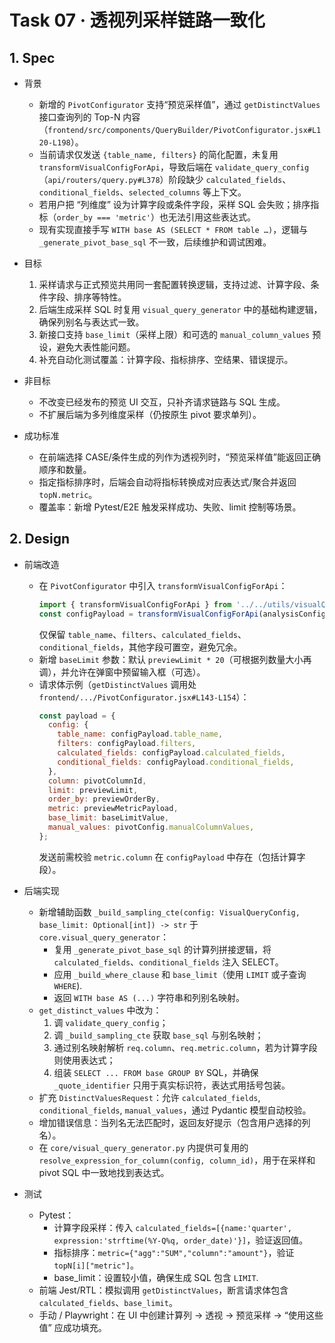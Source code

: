 # Task 07 · 透视列采样链路一致化

## 1. Spec

- 背景  
  - 新增的 `PivotConfigurator` 支持“预览采样值”，通过 `getDistinctValues` 接口查询列的 Top-N 内容（`frontend/src/components/QueryBuilder/PivotConfigurator.jsx#L120-L198`）。  
  - 当前请求仅发送 `{table_name, filters}` 的简化配置，未复用 `transformVisualConfigForApi`，导致后端在 `validate_query_config`（`api/routers/query.py#L378`）阶段缺少 `calculated_fields`、`conditional_fields`、`selected_columns` 等上下文。  
  - 若用户把 “列维度” 设为计算字段或条件字段，采样 SQL 会失败；排序指标（`order_by === 'metric'`）也无法引用这些表达式。  
  - 现有实现直接手写 `WITH base AS (SELECT * FROM table …)`，逻辑与 `_generate_pivot_base_sql` 不一致，后续维护和调试困难。

- 目标  
  1. 采样请求与正式预览共用同一套配置转换逻辑，支持过滤、计算字段、条件字段、排序等特性。  
  2. 后端生成采样 SQL 时复用 `visual_query_generator` 中的基础构建逻辑，确保列别名与表达式一致。  
  3. 新接口支持 `base_limit`（采样上限）和可选的 `manual_column_values` 预设，避免大表性能问题。  
  4. 补充自动化测试覆盖：计算字段、指标排序、空结果、错误提示。

- 非目标  
  - 不改变已经发布的预览 UI 交互，只补齐请求链路与 SQL 生成。  
  - 不扩展后端为多列维度采样（仍按原生 pivot 要求单列）。

- 成功标准  
  - 在前端选择 CASE/条件生成的列作为透视列时，“预览采样值”能返回正确顺序和数量。  
  - 指定指标排序时，后端会自动将指标转换成对应表达式/聚合并返回 `topN.metric`。  
  - 覆盖率：新增 Pytest/E2E 触发采样成功、失败、limit 控制等场景。

## 2. Design

- 前端改造  
  - 在 `PivotConfigurator` 中引入 `transformVisualConfigForApi`：  
    ```jsx
    import { transformVisualConfigForApi } from '../../utils/visualQueryUtils';
    const configPayload = transformVisualConfigForApi(analysisConfig, selectedTableId);
    ```  
    仅保留 `table_name`、`filters`、`calculated_fields`、`conditional_fields`，其他字段可置空，避免冗余。  
  - 新增 `baseLimit` 参数：默认 `previewLimit * 20`（可根据列数量大小再调），并允许在弹窗中预留输入框（可选）。  
  - 请求体示例（`getDistinctValues` 调用处 `frontend/.../PivotConfigurator.jsx#L143-L154`）：  
    ```js
    const payload = {
      config: {
        table_name: configPayload.table_name,
        filters: configPayload.filters,
        calculated_fields: configPayload.calculated_fields,
        conditional_fields: configPayload.conditional_fields,
      },
      column: pivotColumnId,
      limit: previewLimit,
      order_by: previewOrderBy,
      metric: previewMetricPayload,
      base_limit: baseLimitValue,
      manual_values: pivotConfig.manualColumnValues,
    };
    ```  
    发送前需校验 `metric.column` 在 `configPayload` 中存在（包括计算字段）。

- 后端实现  
  - 新增辅助函数 `_build_sampling_cte(config: VisualQueryConfig, base_limit: Optional[int]) -> str` 于 `core.visual_query_generator`：  
    * 复用 `_generate_pivot_base_sql` 的计算列拼接逻辑，将 `calculated_fields`、`conditional_fields` 注入 SELECT。  
    * 应用 `_build_where_clause` 和 `base_limit`（使用 `LIMIT` 或子查询 `WHERE`).  
    * 返回 `WITH base AS (...)` 字符串和列别名映射。  
  - `get_distinct_values` 中改为：  
    1. 调 `validate_query_config`；  
    2. 调 `_build_sampling_cte` 获取 `base_sql` 与别名映射；  
    3. 通过别名映射解析 `req.column`、`req.metric.column`，若为计算字段则使用表达式；  
    4. 组装 `SELECT ... FROM base GROUP BY` SQL，并确保 `_quote_identifier` 只用于真实标识符，表达式用括号包装。  
  - 扩充 `DistinctValuesRequest`：允许 `calculated_fields`, `conditional_fields`, `manual_values`，通过 Pydantic 模型自动校验。  
  - 增加错误信息：当列名无法匹配时，返回友好提示（包含用户选择的列名）。  
  - 在 `core/visual_query_generator.py` 内提供可复用的 `resolve_expression_for_column(config, column_id)`，用于在采样和 pivot SQL 中一致地找到表达式。

- 测试  
  - Pytest：  
    * 计算字段采样：传入 `calculated_fields=[{name:'quarter', expression:'strftime(%Y-Q%q, order_date)'}]`，验证返回值。  
    * 指标排序：`metric={"agg":"SUM","column":"amount"}`，验证 `topN[i]["metric"]`。  
    * base_limit：设置较小值，确保生成 SQL 包含 `LIMIT`.  
  - 前端 Jest/RTL：模拟调用 `getDistinctValues`，断言请求体包含 `calculated_fields`、`base_limit`。  
  - 手动 / Playwright：在 UI 中创建计算列 → 透视 → 预览采样 → “使用这些值” 应成功填充。
